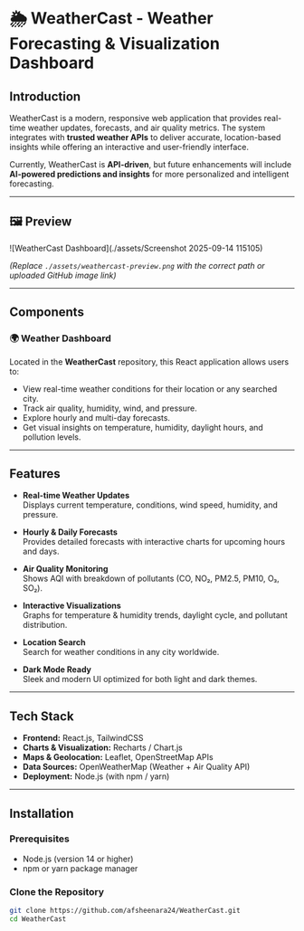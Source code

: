 # 🌦️ WeatherCast - Weather Forecasting & Visualization Dashboard  

## Introduction  
WeatherCast is a modern, responsive web application that provides real-time weather updates, forecasts, and air quality metrics. The system integrates with **trusted weather APIs** to deliver accurate, location-based insights while offering an interactive and user-friendly interface.  

Currently, WeatherCast is **API-driven**, but future enhancements will include **AI-powered predictions and insights** for more personalized and intelligent forecasting.  

---

## 🖼️ Preview  

![WeatherCast Dashboard](./assets/Screenshot 2025-09-14 115105)  

*(Replace `./assets/weathercast-preview.png` with the correct path or uploaded GitHub image link)*  

---

## Components  

### 🌍 Weather Dashboard  
Located in the **WeatherCast** repository, this React application allows users to:  
- View real-time weather conditions for their location or any searched city.  
- Track air quality, humidity, wind, and pressure.  
- Explore hourly and multi-day forecasts.  
- Get visual insights on temperature, humidity, daylight hours, and pollution levels.  

---

## Features  

- **Real-time Weather Updates**  
  Displays current temperature, conditions, wind speed, humidity, and pressure.  

- **Hourly & Daily Forecasts**  
  Provides detailed forecasts with interactive charts for upcoming hours and days.  

- **Air Quality Monitoring**  
  Shows AQI with breakdown of pollutants (CO, NO₂, PM2.5, PM10, O₃, SO₂).  

- **Interactive Visualizations**  
  Graphs for temperature & humidity trends, daylight cycle, and pollutant distribution.  

- **Location Search**  
  Search for weather conditions in any city worldwide.  

- **Dark Mode Ready**  
  Sleek and modern UI optimized for both light and dark themes.  

---

## Tech Stack  

- **Frontend:** React.js, TailwindCSS  
- **Charts & Visualization:** Recharts / Chart.js  
- **Maps & Geolocation:** Leaflet, OpenStreetMap APIs  
- **Data Sources:** OpenWeatherMap (Weather + Air Quality API)  
- **Deployment:** Node.js (with npm / yarn)  

---

## Installation  

### Prerequisites  
- Node.js (version 14 or higher)  
- npm or yarn package manager  

### Clone the Repository  
```bash
git clone https://github.com/afsheenara24/WeatherCast.git
cd WeatherCast
